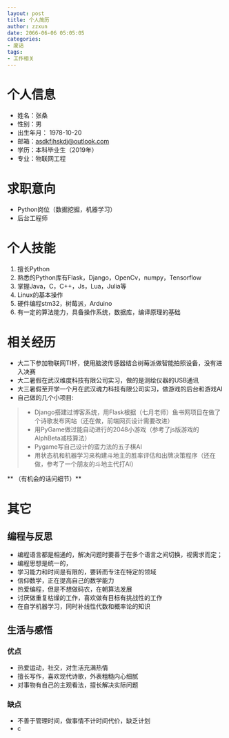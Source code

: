 ```yaml
---
layout: post
title: 个人简历
author: zzxun
date: 2066-06-06 05:05:05 
categories:
- 废话
tags:
- 工作相关
---
```


# 个人信息 #

+ 姓名：张桑
+ 性别：男
+ 出生年月： 1978-10-20
+ 邮箱：asdkfjhskdj@outlook.com
+ 学历：本科毕业生（2019年）
+ 专业：物联网工程

# 求职意向 #

+ Python岗位（数据挖掘，机器学习）
+ 后台工程师

# 个人技能 #

1. 擅长Python
2. 熟悉的Python库有Flask，Django，OpenCv，numpy，Tensorflow
3. 掌握Java，C，C++，Js，Lua，Julia等
4. Linux的基本操作
5. 硬件编程stm32，树莓派，Arduino
6. 有一定的算法能力，具备操作系统，数据库，编译原理的基础

# 相关经历 #

+ 大二下参加物联网TI杯，使用脑波传感器结合树莓派做智能拍照设备，没有进入决赛
+ 大二暑假在武汉维度科技有限公司实习，做的是测绘仪器的USB通讯
+ 大三暑假至开学一个月在武汉魂力科技有限公司实习，做游戏的后台和游戏AI
+ 自己做的几个小项目:
>+ Django搭建过博客系统，用Flask根据（七月老师）鱼书网项目在做了个诗歌发布网站（还在做，前端网页设计需要改进）
>+ 用PyGame做过能自动进行的2048小游戏（参考了js版游戏的AlphBeta减枝算法）
>+ Pygame写自己设计的蛮力法的五子棋AI
>+ 用状态机和机器学习来构建斗地主的胜率评估和出牌决策程序（还在做，参考了一个朋友的斗地主代打AI）

** （有机会的话问细节）**

# 其它 #

## 编程与反思 ##

+ 编程语言都是相通的，解决问题时要善于在多个语言之间切换，视需求而定；
+ 编程思想是统一的，
+ 学习能力和时间是有限的，要转而专注在特定的领域
+ 信仰数学，正在提高自己的数学能力
+ 热爱编程，但是不想做码农，在朝算法发展
+ 讨厌做重复枯燥的工作，喜欢做有目标有挑战性的工作
+ 在自学机器学习，同时补线性代数和概率论的知识

## 生活与感悟 ##

### 优点 ###

+ 热爱运动，社交，对生活充满热情
+ 擅长写作，喜欢现代诗歌，外表粗糙内心细腻
+ 对事物有自己的主观看法，擅长解决实际问题

### 缺点 ###

+ 不善于管理时间，做事情不计时间代价，缺乏计划
+ c